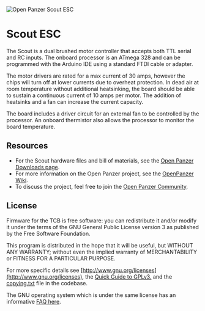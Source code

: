 ![Open Panzer Scout ESC](http://www.openpanzer.org/images/github/scout_git.jpg)
# Scout ESC

The Scout is a dual brushed motor controller that accepts both TTL serial and RC inputs. The onboard processor is an ATmega 328 and can be programmed with the Arduino IDE using a standard FTDI cable or adapter. 

The motor drivers are rated for a max current of 30 amps, however the chips will turn off at lower currents due to overheat protection. In dead air at room temperature without additional heatsinking, the board should be able to sustain a continuous current of 10 amps per motor. The addition of heatsinks and a fan can increase the current capacity.

The board includes a driver circuit for an external fan to be controlled by the processor. An onboard thermistor also allows the processor to monitor the board temperature. 

## Resources
  * For the Scout hardware files and bill of materials, see the [Open Panzer Downloads page](http://openpanzer.org/downloads).
  * For more information on the Open Panzer project, see the [OpenPanzer Wiki](http://www.openpanzer.org/wiki).
  * To discuss the project, feel free to join the [Open Panzer Community](http://openpanzer.org/forum/index.php?action=forum).

## License
Firmware for the TCB is free software: you can redistribute it and/or modify it under the terms of the GNU General Public License version 3 as published by the Free Software Foundation.

This program is distributed in the hope that it will be useful, but WITHOUT ANY WARRANTY; without even the implied warranty of MERCHANTABILITY or FITNESS FOR A PARTICULAR PURPOSE. 

For more specific details see [http://www.gnu.org/licenses](http://www.gnu.org/licenses), the [Quick Guide to GPLv3.](http://www.gnu.org/licenses/quick-guide-gplv3.html) and the [copying.txt](https://github.com/OpenPanzerProject/TCB/blob/master/COPYING.txt) file in the codebase.

The GNU operating system which is under the same license has an informative [FAQ here](http://www.gnu.org/licenses/gpl-faq.html).

